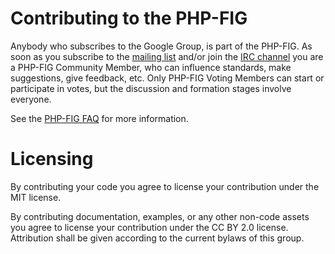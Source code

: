 # Contributing to the PHP-FIG

Anybody who subscribes to the Google Group, is part of the PHP-FIG. As soon as
you subscribe to the [mailing list](http://groups.google.com/group/php-fig/)
and/or join the [IRC channel](http://www.php-fig.org/irc/) you are a PHP-FIG
Community Member, who can influence standards, make suggestions, give feedback,
etc. Only PHP-FIG Voting Members can start or participate in votes, but the
discussion and formation stages involve everyone.

See the [PHP-FIG FAQ](http://www.php-fig.org/faq/) for more information.

# Licensing

By contributing your code you agree to license your contribution under the MIT
license.

By contributing documentation, examples, or any other non-code assets you agree
to license your contribution under the CC BY 2.0 license. Attribution shall be
given according to the current bylaws of this group.